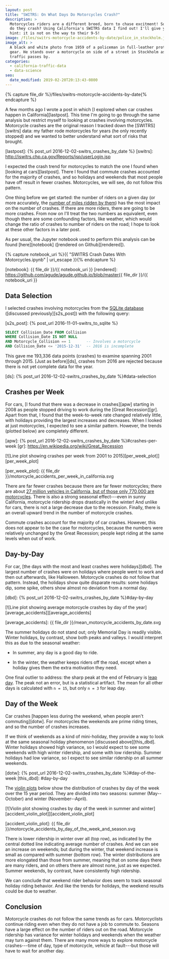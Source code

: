 ```yaml
---
layout: post
title: "SWITRS: On What Days Do Motorcycles Crash?"
description: >
  Motorcycles riders are a different breed, born to chase excitment! So when
  do they crash? Using California's SWITRS data I find out! I'll give you a
  hint: it is not on the way to their 9-5!
image: /files/switrs-motorcycle-accidents-by-date/police_in_stockholm.jpg
image_alt: >
  A black and white photo from 1959 of a policeman in full-leather protective
  gear. He stands over a motorcycle on side of a street in Stockholm as
  traffic passes by.
categories: 
  - california-traffic-data 
  - data-science
seo:
  date_modified: 2019-02-20T20:13:43-0800
---
```


{% capture file_dir %}/files/switrs-motorcycle-accidents-by-date{% endcapture %}

A few months ago I wrote a post in which [I explored when car crashes happen
in California][lastpost]. This time I'm going to go through the same analysis
but restrict myself to looking at crashes involving motorcycles. Motorcycle
crashes are the original reason I tracked down the [SWITRS][switrs] data: my
father rode motorcycles for years (he only recently stopped) and we wanted to
better understand what sort of risks that brought.

[lastpost]: {% post_url 2016-12-02-switrs_crashes_by_date %}
[switrs]: http://iswitrs.chp.ca.gov/Reports/jsp/userLogin.jsp

I expected the crash trend for motorcycles to match the one I found when
[looking at cars][lastpost]. There I found that commute crashes accounted for
the majority of crashes, and so holidays and weekends that most people have
off result in fewer crashes. Motorcycles, we will see, do not follow this
pattern.

One thing before we get started: the number of riders on a given day (or more
accurately, the [number of miles ridden by them][vmot]) has the most impact on
the number of crashes. If there are more riders, there are going to be more
crashes. From now on I'll treat the two numbers as equivalent, even though
there are some confounding factors, like weather, which would change the ratio
of crashes to number of riders on the road; I hope to look at these other
factors in a later post.

[vmot]: https://en.wikipedia.org/wiki/Vehicle_miles_of_travel

As per usual, the Jupyter notebook used to perform this analysis can be found
[here][notebook] ([rendered on Github][rendered]).

{% capture notebook_uri %}{{ "SWITRS Crash Dates With Motorcycles.ipynb" | uri_escape }}{% endcapture %} 

[notebook]: {{ file_dir }}/{{ notebook_uri }}
[rendered]: https://github.com/agude/agude.github.io/blob/master{{ file_dir }}/{{ notebook_uri }}

## Data Selection

I selected crashes involving motorcycles from the [SQLite database][s2s]
([discussed previously][s2s_post]) with the following query:

[s2s]: https://github.com/agude/SWITRS-to-SQLite
[s2s_post]: {% post_url 2016-11-01-switrs_to_sqlite %}

```sql
SELECT Collision_Date FROM Collision
WHERE Collision_Date IS NOT NULL
AND Motorcycle_Collision == 1       -- Involves a motorcycle
AND Collision_Date <= '2015-12-31'  -- 2016 is incomplete
```

This gave me 193,336 data points (crashes) to examine spanning 2001 through
2015\. [Just as before][ds], crashes from 2016 are rejected because there is
not yet complete data for the year.

[ds]: {% post_url 2016-12-02-switrs_crashes_by_date %}#data-selection

## Crashes per Week

For cars, [I found that there was a decrease in crashes][apw] starting in 2008
as people stopped driving to work during the [Great Recession][gr]. Apart from
that, I found that the week-to-week rate changed relatively little, with
holidays providing the largest increases and decreases. When I looked at just
motorcycles, I expected to see a similar pattern. However, the trends (plotted
below) are completely different.

[apw]: {% post_url 2016-12-02-switrs_crashes_by_date %}#crashes-per-week
[gr]: https://en.wikipedia.org/wiki/Great_Recession

[![Line plot showing crashes per week from 2001 to
2015][per_week_plot]][per_week_plot]

[per_week_plot]: {{ file_dir }}/motorcycle_accidents_per_week_in_california.svg

There are far fewer crashes because there are far fewer motorcycles; there are
about [27 million vehicles in California, but of those only 770,000 are
motorcycles][dot]. There is also a strong seasonal effect---even in sunny
California, motorcycle ridership drops drastically in the winter! And unlike
for cars, there is not a large decrease due to the recession. Finally, there
is an overall upward trend in the number of motorcycle crashes.

[dot]: https://www.fhwa.dot.gov/policyinformation/statistics/2012/mv1.cfm

Commute crashes account for the majority of car crashes. However, this does
not appear to be the case for motorcycles, because the numbers were relatively
unchanged by the Great Recession; people kept riding at the same levels when
out of work.

## Day-by-Day

For car, [the days with the most and least crashes were holidays][dbd]. The
largest number of crashes were on holidays where people went to work and then
out afterwards, like Halloween. Motorcycle crashes do not follow that pattern.
Instead, the holidays show quite disparate results: some holidays dip, some
spike, others show almost no deviation from a normal day.

[dbd]: {% post_url 2016-12-02-switrs_crashes_by_date %}#day-by-day

[![Line plot showing average motorcycle crashes by day of the
year][average_accidents]][average_accidents]

[average_accidents]: {{ file_dir }}/mean_motorcycle_accidents_by_date.svg

The summer holidays do not stand out; only Memorial Day is readily visible.
Winter holidays, by contrast, show both peaks and valleys. I would interpret
this as due to the seasonal weather:

- In summer, any day is a good day to ride.

- In the winter, the weather keeps riders off the road, except when a holiday
  gives them the extra motivation they need.

One final outlier to address: the sharp peak at the end of February is [leap
day][leapday]. The peak not an error, but is a statistical artifact. The mean
for all other days is calculated with `n = 15`, but only `n = 3` for leap day.

[leapday]: https://en.wikipedia.org/wiki/February_29

## Day of the Week

Car crashes [happen less during the weekend, when people aren't
commuting][dotw]. For motorcycles the weekends are prime riding times, and so
the number of crashes increases.

If we think of weekends as a kind of mini-holiday, they provide a way to look
at the same seasonal holiday phenomenon [discussed above][this_dbd]. Winter
holidays showed high variance, so I would expect to see some weekends with
high winter ridership, and some with low ridership. Summer holidays had low
variance, so I expect to see similar ridership on all summer weekends.

[dotw]: {% post_url 2016-12-02-switrs_crashes_by_date %}#day-of-the-week
[this_dbd]: #day-by-day

The [violin plots][violin] below show the distribution of crashes by day of
the week over the 15 year period. They are divided into two seasons: summer
(May--October) and winter (November--April).

[violin]: https://en.wikipedia.org/wiki/Violin_plot

[![Violin plot showing crashes by day of the week in summer and
winter][accident_violin_plot]][accident_violin_plot]

[accident_violin_plot]: {{ file_dir }}/motorcycle_accidents_by_day_of_the_week_and_season.svg

There is lower ridership in winter over all (top row), as indicated by the
central dotted line indicating average number of crashes. And we can see an
increase on weekends; but during the winter, that weekend increase is small as
compared with summer (bottom row). The winter distributions are more elongated
than those from summer, meaning that on some days there are many riders, and
on others there are almost none, just as we expected. Summer weekends, by
contrast, have consistently high ridership.

We can conclude that weekend rider behavior does seem to track seasonal
holiday riding behavior. And like the trends for holidays, the weekend results
could be due to weather.

## Conclusion

Motorcycle crashes do not follow the same trends as for cars. Motorcyclists
continue riding even when they do not have a job to commute to. Seasons have a
large effect on the number of riders out on the road. Motorcycle ridership has
variance for winter holidays and weekends when the weather may turn against
them. There are many more ways to explore motorcycle crashes---time of day,
type of motorcycle, vehicle at fault---but those will have to wait for another
day.
